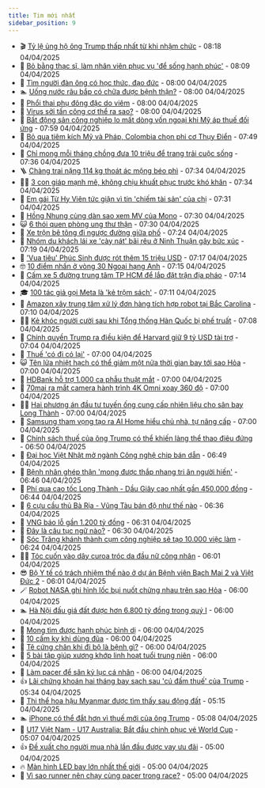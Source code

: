 ```yaml
---
title: Tim mới nhất
sidebar_position: 9
---
```


<!-- vnexpress-tin-moi-nhat:START -->
- 🎬 [Tỷ lệ ủng hộ ông Trump thấp nhất từ khi nhậm chức](https://vnexpress.net/ty-le-ung-ho-ong-trump-thap-nhat-tu-khi-nham-chuc-4870053.html) - 08:18 04/04/2025
- 🐎 [Bỏ bằng thạc sĩ, làm nhân viên phục vụ &#39;để sống hạnh phúc&#39;](https://vnexpress.net/bo-bang-thac-si-lam-nhan-vien-phuc-vu-de-song-hanh-phuc-4870059.html) - 08:09 04/04/2025
- 🦍 [Tìm người đàn ông có học thức, đạo đức](https://vnexpress.net/tim-nguoi-dan-ong-co-hoc-thuc-dao-duc-4869856.html) - 08:00 04/04/2025
- 🏊 [Uống nước râu bắp có chữa được bệnh thận?](https://vnexpress.net/uong-nuoc-rau-bap-co-chua-duoc-benh-than-4870055.html) - 08:00 04/04/2025
- 🎊 [Phổi thai phụ đông đặc do viêm](https://vnexpress.net/phoi-thai-phu-dong-dac-do-viem-4870069.html) - 08:00 04/04/2025
- 🎃 [Virus sởi tấn công cơ thể ra sao?](https://vnexpress.net/virus-soi-tan-cong-co-the-ra-sao-4870044.html) - 08:00 04/04/2025
- 🧰 [Bất động sản công nghiệp lo mất dòng vốn ngoại khi Mỹ áp thuế đối ứng](https://vnexpress.net/bat-dong-san-cong-nghiep-lo-mat-dong-von-ngoai-khi-my-ap-thue-doi-ung-4869589.html) - 07:59 04/04/2025
- 🔭 [Bỏ qua tiêm kích Mỹ và Pháp, Colombia chọn phi cơ Thụy Điển](https://vnexpress.net/bo-qua-tiem-kich-my-va-phap-colombia-chon-phi-co-thuy-dien-4869998.html) - 07:49 04/04/2025
- 🫶 [Chỉ mong mỗi tháng chồng đưa 10 triệu để trang trải cuộc sống](https://vnexpress.net/chi-mong-moi-thang-chong-dua-10-trieu-de-trang-trai-cuoc-song-4869922.html) - 07:36 04/04/2025
- 🪜 [Chàng trai nặng 114 kg thoát ác mộng béo phì](https://vnexpress.net/chang-trai-nang-114-kg-thoat-ac-mong-beo-phi-4870032.html) - 07:34 04/04/2025
- 👨‍🏫 [3 con giáp mạnh mẽ, không chịu khuất phục trước khó khăn](https://vnexpress.net/van-may-12-con-giap-con-giap-may-man-3-con-giap-manh-me-khong-chiu-khuat-phuc-truoc-kho-khan-4868723.html) - 07:34 04/04/2025
- 🎊 [Em gái Từ Hy Viên tức giận vì tin &#39;chiếm tài sản&#39; của chị](https://vnexpress.net/em-gai-tu-hy-vien-tuc-gian-vi-tin-chiem-tai-san-cua-chi-4870038.html) - 07:31 04/04/2025
- 🎊 [Hồng Nhung cùng dàn sao xem MV của Mono](https://vnexpress.net/hong-nhung-cung-dan-sao-xem-mv-cua-mono-4869882.html) - 07:30 04/04/2025
- 😺 [6 thói quen phòng ung thư thận](https://vnexpress.net/6-thoi-quen-phong-ung-thu-than-4869991.html) - 07:30 04/04/2025
- 🐘 [Xe trộn bê tông đi ngược đường giữa phố](https://vnexpress.net/xe-tron-be-tong-di-nguoc-duong-giua-pho-4869904.html) - 07:24 04/04/2025
- 🌁 [Nhóm du khách lái xe &#39;cày nát&#39; bãi rêu ở Ninh Thuận gây bức xúc](https://vnexpress.net/nhom-du-khach-lai-xe-cay-nat-bai-reu-o-ninh-thuan-gay-buc-xuc-4870015.html) - 07:19 04/04/2025
- 🐲 [&#39;Vua tiêu&#39; Phúc Sinh được rót thêm 15 triệu USD](https://vnexpress.net/vua-tieu-phuc-sinh-duoc-rot-them-15-trieu-usd-4870030.html) - 07:17 04/04/2025
- 🤓 [10 điểm nhấn ở vòng 30 Ngoại hạng Anh](https://vnexpress.net/10-diem-nhan-o-vong-30-ngoai-hang-anh-4869777.html) - 07:15 04/04/2025
- 💪 [Cấm xe 5 đường trung tâm TP HCM để lắp đặt trận địa pháo](https://vnexpress.net/cam-xe-5-duong-trung-tam-tp-hcm-de-lap-dat-tran-dia-phao-4870041.html) - 07:14 04/04/2025
- 🎓 [100 tác giả gọi Meta là &#39;kẻ trộm sách&#39;](https://vnexpress.net/100-tac-gia-goi-meta-la-ke-trom-sach-4869948.html) - 07:11 04/04/2025
- 🫣 [Amazon xây trung tâm xử lý đơn hàng tích hợp robot tại Bắc Carolina](https://vnexpress.net/amazon-xay-trung-tam-xu-ly-don-hang-tich-hop-robot-tai-bac-carolina-4866063.html) - 07:10 04/04/2025
- 🧑‍💻 [Kẻ khóc người cười sau khi Tổng thống Hàn Quốc bị phế truất](https://vnexpress.net/ke-khoc-nguoi-cuoi-sau-khi-tong-thong-han-quoc-bi-phe-truat-4869980.html) - 07:08 04/04/2025
- 🐲 [Chính quyền Trump ra điều kiện để Harvard giữ 9 tỷ USD tài trợ](https://vnexpress.net/chinh-quyen-trump-ra-dieu-kien-de-harvard-giu-9-ty-usd-tai-tro-4870019.html) - 07:04 04/04/2025
- 🌝 [Thuế &#39;có đi có lại&#39;](https://vnexpress.net/thue-co-di-co-lai-4869978.html) - 07:00 04/04/2025
- 😺 [Tên lửa nhiệt hạch có thể giảm một nửa thời gian bay tới sao Hỏa](https://vnexpress.net/ten-lua-nhiet-hach-co-the-giam-mot-nua-thoi-gian-bay-toi-sao-hoa-4869798.html) - 07:00 04/04/2025
- 🐎 [HDBank hỗ trợ 1.000 ca phẫu thuật mắt](https://vnexpress.net/hdbank-ho-tro-1-000-ca-phau-thuat-mat-4870036.html) - 07:00 04/04/2025
- 🎡 [70mai ra mắt camera hành trình 4K Omni xoay 360 độ](https://vnexpress.net/70mai-ra-mat-camera-hanh-trinh-4k-omni-xoay-360-do-4870029.html) - 07:00 04/04/2025
- 👨‍🏫 [Hai phương án đầu tư tuyến ống cung cấp nhiên liệu cho sân bay Long Thành](https://vnexpress.net/hai-phuong-an-dau-tu-tuyen-ong-cung-cap-nhien-lieu-cho-san-bay-long-thanh-4869901.html) - 07:00 04/04/2025
- 🦆 [Samsung tham vọng tạo ra AI Home hiểu chủ nhà, tự nâng cấp](https://vnexpress.net/samsung-tham-vong-tao-ra-ai-home-hieu-chu-nha-tu-nang-cap-4868174.html) - 07:00 04/04/2025
- 🚦 [Chính sách thuế của ông Trump có thể khiến làng thể thao điêu đứng](https://vnexpress.net/chinh-sach-thue-cua-ong-trump-co-the-khien-lang-the-thao-dieu-dung-4870021.html) - 06:50 04/04/2025
- 💫 [Đại học Việt Nhật mở ngành Công nghệ chip bán dẫn](https://vnexpress.net/dai-hoc-viet-nhat-mo-nganh-cong-nghe-chip-ban-dan-4869900.html) - 06:49 04/04/2025
- 🎉 [Bệnh nhân ghép thận &#39;mong được thắp nhang tri ân người hiến&#39;](https://vnexpress.net/benh-nhan-ghep-than-mong-duoc-thap-nhang-tri-an-nguoi-hien-4869714.html) - 06:46 04/04/2025
- 🌋 [Phí qua cao tốc Long Thành - Dầu Giây cao nhất gần 450.000 đồng](https://vnexpress.net/phi-qua-cao-toc-long-thanh-dau-giay-cao-nhat-gan-450-000-dong-4870007.html) - 06:44 04/04/2025
- 🤖 [6 cựu cầu thủ Bà Rịa - Vũng Tàu bán độ như thế nào](https://vnexpress.net/6-cuu-cau-thu-ba-ria-vung-tau-ban-do-nhu-the-nao-4870023.html) - 06:36 04/04/2025
- 🦏 [VNG báo lỗ gần 1.200 tỷ đồng](https://vnexpress.net/vng-bao-lo-gan-1-200-ty-dong-4870018.html) - 06:31 04/04/2025
- 🦩 [Đây là câu tục ngữ nào?](https://vnexpress.net/duoi-hinh-bat-chu-thanh-ngu-tuc-ngu-day-la-cau-tuc-ngu-nao-4868153.html) - 06:30 04/04/2025
- 👺 [Sóc Trăng khánh thành cụm công nghiệp sẽ tạo 10.000 việc làm](https://vnexpress.net/soc-trang-khanh-thanh-cum-cong-nghiep-se-tao-10-000-viec-lam-4870017.html) - 06:24 04/04/2025
- 🧑‍🏫 [Tóc cuốn vào dây curoa tróc da đầu nữ công nhân](https://vnexpress.net/toc-cuon-vao-day-curoa-troc-da-dau-nu-cong-nhan-4869868.html) - 06:01 04/04/2025
- 😎 [Bộ Y tế có trách nhiệm thế nào ở dự án Bệnh viện Bạch Mai 2 và Việt Đức 2](https://vnexpress.net/bo-y-te-co-trach-nhiem-the-nao-o-du-an-benh-vien-bach-mai-2-va-viet-duc-2-4869983.html) - 06:01 04/04/2025
- 🪄 [Robot NASA ghi hình lốc bụi nuốt chửng nhau trên sao Hỏa](https://vnexpress.net/robot-nasa-ghi-hinh-loc-bui-nuot-chung-nhau-tren-sao-hoa-4869945.html) - 06:00 04/04/2025
- 🏊 [Hà Nội đấu giá đất được hơn 6.800 tỷ đồng trong quý I](https://vnexpress.net/ha-noi-dau-gia-dat-duoc-hon-6-800-ty-dong-trong-quy-i-4869893.html) - 06:00 04/04/2025
- 💃 [Mong tìm được hạnh phúc bình dị](https://vnexpress.net/mong-tim-duoc-hanh-phuc-binh-di-4869858.html) - 06:00 04/04/2025
- 🦆 [10 cấm kỵ khi dùng đũa](https://vnexpress.net/10-cam-ky-khi-dung-dua-4868189.html) - 06:00 04/04/2025
- 🎊 [Tê cứng chân khi đi bộ là bệnh gì?](https://vnexpress.net/te-cung-chan-khi-di-bo-la-benh-gi-4869938.html) - 06:00 04/04/2025
- 👺 [5 bài tập giúp xương khớp linh hoạt tuổi trung niên](https://vnexpress.net/5-bai-tap-giup-xuong-khop-linh-hoat-tuoi-trung-nien-4869927.html) - 06:00 04/04/2025
- 🎡 [Làm pacer để săn kỷ lục cá nhân](https://vnexpress.net/lam-pacer-de-san-ky-luc-ca-nhan-4868869.html) - 06:00 04/04/2025
- 👍 [Lãi chứng khoán hai tháng bay sạch sau &#39;cú đấm thuế&#39; của Trump](https://vnexpress.net/lai-chung-khoan-hai-thang-bay-sach-trong-hai-ngay-sau-cu-dam-thue-cua-trump-4869971.html) - 05:34 04/04/2025
- 🐎 [Thi thể hoa hậu Myanmar được tìm thấy sau động đất](https://vnexpress.net/thi-the-hoa-hau-myanmar-duoc-tim-thay-sau-dong-dat-4869936.html) - 05:15 04/04/2025
- 🏊 [iPhone có thể đắt hơn vì thuế mới của ông Trump](https://vnexpress.net/iphone-co-the-dat-hon-vi-thue-moi-cua-ong-trump-4869966.html) - 05:08 04/04/2025
- 🦩 [U17 Việt Nam - U17 Australia: Bắt đầu chinh phục vé World Cup](https://vnexpress.net/u17-viet-nam-u17-australia-bat-dau-chinh-phuc-ve-world-cup-4869955.html) - 05:07 04/04/2025
- 👍 [Đề xuất cho người mua nhà lần đầu được vay ưu đãi](https://vnexpress.net/de-xuat-cho-nguoi-mua-nha-lan-dau-duoc-vay-uu-dai-4869930.html) - 05:00 04/04/2025
- 🔥 [Màn hình LED bay lớn nhất thế giới](https://vnexpress.net/man-hinh-led-bay-lon-nhat-the-gioi-4869821.html) - 05:00 04/04/2025
- 💄 [Vì sao runner nên chạy cùng pacer trong race?](https://vnexpress.net/vi-sao-runner-nen-chay-cung-pacer-trong-race-4869841.html) - 05:00 04/04/2025<!-- vnexpress-tin-moi-nhat:END -->

